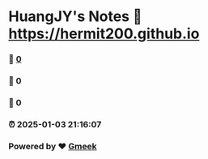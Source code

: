 # HuangJY's Notes :link: https://hermit200.github.io 
### :page_facing_up: [0](https://hermit200.github.io/tag.html) 
### :speech_balloon: 0 
### :hibiscus: 0 
### :alarm_clock: 2025-01-03 21:16:07 
### Powered by :heart: [Gmeek](https://github.com/Meekdai/Gmeek)
